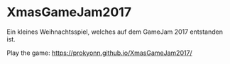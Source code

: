 # XmasGameJam2017
Ein kleines Weihnachtsspiel, welches auf dem GameJam 2017 entstanden ist.

Play the game: https://prokyonn.github.io/XmasGameJam2017/

